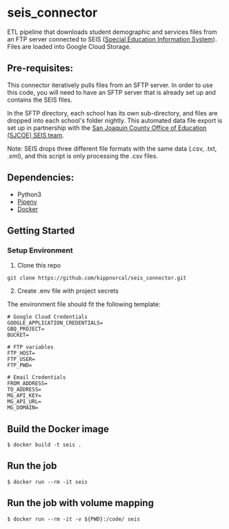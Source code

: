 # seis_connector
ETL pipeline that downloads student demographic and services files from an FTP server connected to SEIS ([Special Education Information System](https://www.sjcoe.org/CodeStack/SEIS.aspx)). Files are loaded into Google Cloud Storage.

## Pre-requisites:
This connector iteratively pulls files from an SFTP server. In order to use this code, you will need to have an SFTP server that is already set up and contains the SEIS files.

In the SFTP directory, each school has its own sub-directory, and files are dropped into each school's folder nightly. This automated data file export is set up in partnership with the [San Joaquin County Office of Education (SJCOE) SEIS team](https://www.sjcoe.org/CodeStack/SEIS.aspx).

Note: SEIS drops three different file formats with the same data (.csv, .txt, .xml), and this script is only processing the .csv files.

## Dependencies:

- Python3
- [Pipenv](https://pipenv.readthedocs.io/en/latest/)
- [Docker](https://www.docker.com/)

## Getting Started

### Setup Environment

1. Clone this repo

```
git clone https://github.com/kippnorcal/seis_connector.git
```

2. Create .env file with project secrets

The environment file should fit the following template:

```
# Google Cloud Credentials
GOOGLE_APPLICATION_CREDENTIALS=
GBQ_PROJECT=
BUCKET=

# FTP variables
FTP_HOST=
FTP_USER=
FTP_PWD=

# Email Credentials
FROM_ADDRESS=
TO_ADDRESS=
MG_API_KEY=
MG_API_URL=
MG_DOMAIN=
```

## Build the Docker image

```
$ docker build -t seis .
```

## Run the job
```
$ docker run --rm -it seis
```

## Run the job with volume mapping
```
$ docker run --rm -it -v ${PWD}:/code/ seis
```
